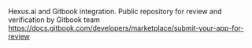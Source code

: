 Hexus.ai and Gitbook integration. Public repository for review and verification by Gitbook team https://docs.gitbook.com/developers/marketplace/submit-your-app-for-review

